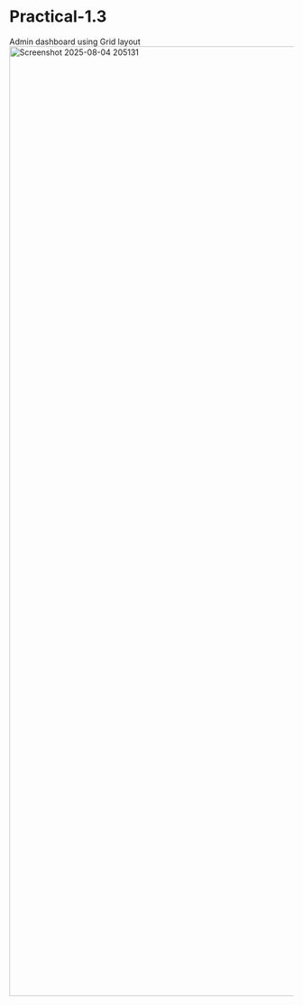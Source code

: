 # Practical-1.3
Admin dashboard using Grid layout
<img width="2879" height="1686" alt="Screenshot 2025-08-04 205131" src="https://github.com/user-attachments/assets/2f2d43a6-dc2f-4652-b576-d22c4706f7cf" />
